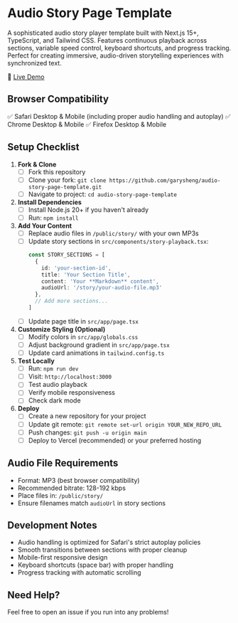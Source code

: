 # Audio Story Page Template

A sophisticated audio story player template built with Next.js 15+, TypeScript, and Tailwind CSS. Features continuous playback across sections, variable speed control, keyboard shortcuts, and progress tracking. Perfect for creating immersive, audio-driven storytelling experiences with synchronized text.

🔴 [Live Demo](https://audio-story-page-template.vercel.app/)

## Browser Compatibility
✅ Safari Desktop & Mobile (including proper audio handling and autoplay)
✅ Chrome Desktop & Mobile
✅ Firefox Desktop & Mobile

## Setup Checklist

1. **Fork & Clone**
   - [ ] Fork this repository
   - [ ] Clone your fork: `git clone https://github.com/garysheng/audio-story-page-template.git`
   - [ ] Navigate to project: `cd audio-story-page-template`

2. **Install Dependencies**
   - [ ] Install Node.js 20+ if you haven't already
   - [ ] Run: `npm install`

3. **Add Your Content**
   - [ ] Replace audio files in `/public/story/` with your own MP3s
   - [ ] Update story sections in `src/components/story-playback.tsx`:
     ```typescript
     const STORY_SECTIONS = [
       {
         id: 'your-section-id',
         title: 'Your Section Title',
         content: 'Your **Markdown** content',
         audioUrl: '/story/your-audio-file.mp3'
       },
       // Add more sections...
     ]
     ```
   - [ ] Update page title in `src/app/page.tsx`

4. **Customize Styling (Optional)**
   - [ ] Modify colors in `src/app/globals.css`
   - [ ] Adjust background gradient in `src/app/page.tsx`
   - [ ] Update card animations in `tailwind.config.ts`

5. **Test Locally**
   - [ ] Run: `npm run dev`
   - [ ] Visit: `http://localhost:3000`
   - [ ] Test audio playback
   - [ ] Verify mobile responsiveness
   - [ ] Check dark mode

6. **Deploy**
   - [ ] Create a new repository for your project
   - [ ] Update git remote: `git remote set-url origin YOUR_NEW_REPO_URL`
   - [ ] Push changes: `git push -u origin main`
   - [ ] Deploy to Vercel (recommended) or your preferred hosting

## Audio File Requirements
- Format: MP3 (best browser compatibility)
- Recommended bitrate: 128-192 kbps
- Place files in: `/public/story/`
- Ensure filenames match `audioUrl` in story sections

## Development Notes
- Audio handling is optimized for Safari's strict autoplay policies
- Smooth transitions between sections with proper cleanup
- Mobile-first responsive design
- Keyboard shortcuts (space bar) with proper handling
- Progress tracking with automatic scrolling

## Need Help?
Feel free to open an issue if you run into any problems!
